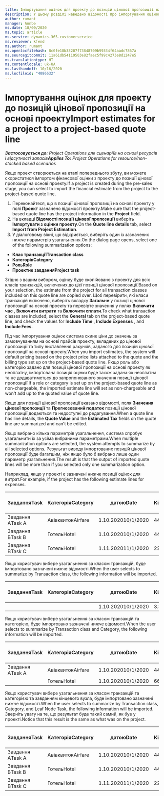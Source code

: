 ```yaml
---
title: Імпортування оцінок для проекту до позицій цінової пропозиції на основі проекту
description: У цьому розділі наведено відомості про імпортування оцінок з проекту до позиції цінової пропозиції.
author: rumant
manager: Annbe
ms.date: 10/09/2020
ms.topic: article
ms.service: dynamics-365-customerservice
ms.reviewer: kfend
ms.author: rumant
ms.openlocfilehash: 8c0fe18b33207f73848709b99334f64aadc7867a
ms.sourcegitcommit: 11a61db54119503e82faec5f99c4273e8d1247e5
ms.translationtype: HT
ms.contentlocale: uk-UA
ms.lasthandoff: 10/16/2020
ms.locfileid: "4086632"
---
```

# <a name="import-estimates-for-a-project-to-a-project-based-quote-line"></a><span data-ttu-id="24ea6-103">Імпортування оцінок для проекту до позицій цінової пропозиції на основі проекту</span><span class="sxs-lookup"><span data-stu-id="24ea6-103">Import estimates for a project to a project-based quote line</span></span>

<span data-ttu-id="24ea6-104">_**Застосовується до:** Project Operations для сценаріїв на основі ресурсів і відсутності запасів_</span><span class="sxs-lookup"><span data-stu-id="24ea6-104">_**Applies To:** Project Operations for resource/non-stocked based scenarios_</span></span>


<span data-ttu-id="24ea6-105">Якщо проект створюється на етапі попереднього збуту, ви можете скористатися імпортом фінансової оцінки з проекту до позиції цінової пропозиції на основі проекту.</span><span class="sxs-lookup"><span data-stu-id="24ea6-105">If a project is created during the pre-sales stage, you can select to import the financial estimate from the project to the project-based quote line.</span></span>

1. <span data-ttu-id="24ea6-106">Переконайтеся, що в позиції цінової пропозиції на основі проекту у полі **Проект** зазначено відомості проекту.</span><span class="sxs-lookup"><span data-stu-id="24ea6-106">Make sure that the project-based quote line has the project information in the **Project** field.</span></span>
2. <span data-ttu-id="24ea6-107">На вкладці **Відомості позиції цінової пропозиції** виберіть **Імпортувати з оцінки проекту**.</span><span class="sxs-lookup"><span data-stu-id="24ea6-107">On the **Quote line details** tab, select **Import from Project Estimation**.</span></span>
3. <span data-ttu-id="24ea6-108">У діалоговому вікні, що відкриється, виберіть один із зазначених нижче параметрів узагальнення.</span><span class="sxs-lookup"><span data-stu-id="24ea6-108">On the dialog page opens, select one of the following summarization options:</span></span>

  - <span data-ttu-id="24ea6-109">**Клас транзакції**</span><span class="sxs-lookup"><span data-stu-id="24ea6-109">**Transaction class**</span></span>
  - <span data-ttu-id="24ea6-110">**Категорія**</span><span class="sxs-lookup"><span data-stu-id="24ea6-110">**Category**</span></span>
  - <span data-ttu-id="24ea6-111">**Роль**</span><span class="sxs-lookup"><span data-stu-id="24ea6-111">**Role**</span></span> 
  - <span data-ttu-id="24ea6-112">**Проектне завдання**</span><span class="sxs-lookup"><span data-stu-id="24ea6-112">**Project task**</span></span>

<span data-ttu-id="24ea6-113">Згідно з вашим вибором, оцінку буде скопійовано з проекту для всіх класів транзакцій, включених до цієї позиції цінової пропозиції.</span><span class="sxs-lookup"><span data-stu-id="24ea6-113">Based on your selection, the estimate from the project for all transaction classes included on this quote line are copied over.</span></span> <span data-ttu-id="24ea6-114">Щоб перевірити, які класи транзакцій включено, виберіть вкладку **Загальне** у позиції цінової пропозиції на основі проекту та перевірте значення у полях **Включити час** , **Включити витрати** та **Включити сплати**.</span><span class="sxs-lookup"><span data-stu-id="24ea6-114">To check what transaction classes are included, select the **General** tab on the project-based quote line, and check the values for **Include Time** , **Include Expenses** , and **Include Fees**.</span></span>

<span data-ttu-id="24ea6-115">Під час імпортування оцінок система скине ціни до значень за замовчуванням на основі прайсів проекту, вкладених до цінової пропозиції та типу виставлення рахунків, заданого для позицій цінової пропозиції на основі проекту.</span><span class="sxs-lookup"><span data-stu-id="24ea6-115">When you import estimates, the system will default pricing based on the project price lists attached to the quote and the billing type set up on the project-based quote line.</span></span> <span data-ttu-id="24ea6-116">Якщо роль або категорію задано для позиції цінової пропозиції на основі проекту як неоплатну, імпортована позиція оцінки буде також задана як неоплатна та не додаватиметься до запропонованого значення позиції цінової пропозиції.</span><span class="sxs-lookup"><span data-stu-id="24ea6-116">If a role or category is set up on the project-based quote line as non-chargeable, the imported estimate line will set as non-chargeable and won't add up to the quoted value of quote line.</span></span>

<span data-ttu-id="24ea6-117">Якщо для позиції цінової пропозиції вказано відомості, поля **Значення цінової пропозиції** та **Прогнозований податок** позиції цінової пропозиції додаються та недоступні до редагування.</span><span class="sxs-lookup"><span data-stu-id="24ea6-117">When a quote line has line details, the **Quote Value** and the **Estimated Tax** fields on the quote line are summarized and can't be edited.</span></span>

<span data-ttu-id="24ea6-118">Якщо вибрано кілька параметрів узагальнення, система спробує узагальнити їх за усіма вибраними параметрами.</span><span class="sxs-lookup"><span data-stu-id="24ea6-118">When multiple summarization options are selected, the system attempts to summarize by all selected options.</span></span> <span data-ttu-id="24ea6-119">Результат виводу імпортованих позицій цінової пропозиції буде багатшим, ніж якщо було б вибрано лише один параметр узагальнення.</span><span class="sxs-lookup"><span data-stu-id="24ea6-119">The result is that the output of imported quote lines will be more than if you selected only one summarization option.</span></span>

<span data-ttu-id="24ea6-120">Наприклад, якщо у проекті є зазначені нижче позиції оцінок для витрат.</span><span class="sxs-lookup"><span data-stu-id="24ea6-120">For example, if the project has the following estimate lines for expenses.</span></span>

| <span data-ttu-id="24ea6-121">Завдання</span><span class="sxs-lookup"><span data-stu-id="24ea6-121">Task</span></span> | <span data-ttu-id="24ea6-122">Категорія</span><span class="sxs-lookup"><span data-stu-id="24ea6-122">Category</span></span> | <span data-ttu-id="24ea6-123">датою</span><span class="sxs-lookup"><span data-stu-id="24ea6-123">Date</span></span> | <span data-ttu-id="24ea6-124">Кількість</span><span class="sxs-lookup"><span data-stu-id="24ea6-124">Quantity</span></span> | <span data-ttu-id="24ea6-125">Ціна за одиницю</span><span class="sxs-lookup"><span data-stu-id="24ea6-125">Unit price</span></span> | <span data-ttu-id="24ea6-126">Сума</span><span class="sxs-lookup"><span data-stu-id="24ea6-126">Amount</span></span> |
| --- | --- | --- | --- | --- | --- |
| <span data-ttu-id="24ea6-127">Завдання А</span><span class="sxs-lookup"><span data-stu-id="24ea6-127">Task A</span></span> | <span data-ttu-id="24ea6-128">Авіаквиток</span><span class="sxs-lookup"><span data-stu-id="24ea6-128">Airfare</span></span> | <span data-ttu-id="24ea6-129">1.10.2020</span><span class="sxs-lookup"><span data-stu-id="24ea6-129">10/1/2020</span></span> | <span data-ttu-id="24ea6-130">4</span><span class="sxs-lookup"><span data-stu-id="24ea6-130">4</span></span> | <span data-ttu-id="24ea6-131">400</span><span class="sxs-lookup"><span data-stu-id="24ea6-131">400</span></span> | <span data-ttu-id="24ea6-132">1600</span><span class="sxs-lookup"><span data-stu-id="24ea6-132">1600</span></span> |
| <span data-ttu-id="24ea6-133">Завдання Б</span><span class="sxs-lookup"><span data-stu-id="24ea6-133">Task B</span></span> | <span data-ttu-id="24ea6-134">Готель</span><span class="sxs-lookup"><span data-stu-id="24ea6-134">Hotel</span></span> | <span data-ttu-id="24ea6-135">1.10.2020</span><span class="sxs-lookup"><span data-stu-id="24ea6-135">10/1/2020</span></span> | <span data-ttu-id="24ea6-136">4</span><span class="sxs-lookup"><span data-stu-id="24ea6-136">4</span></span> | <span data-ttu-id="24ea6-137">200</span><span class="sxs-lookup"><span data-stu-id="24ea6-137">200</span></span> | <span data-ttu-id="24ea6-138">800</span><span class="sxs-lookup"><span data-stu-id="24ea6-138">800</span></span> |
| <span data-ttu-id="24ea6-139">Завдання В</span><span class="sxs-lookup"><span data-stu-id="24ea6-139">Task C</span></span> | <span data-ttu-id="24ea6-140">Готель</span><span class="sxs-lookup"><span data-stu-id="24ea6-140">Hotel</span></span> | <span data-ttu-id="24ea6-141">1.11.2020</span><span class="sxs-lookup"><span data-stu-id="24ea6-141">11/1/2020</span></span> | <span data-ttu-id="24ea6-142">2</span><span class="sxs-lookup"><span data-stu-id="24ea6-142">2</span></span> | <span data-ttu-id="24ea6-143">200</span><span class="sxs-lookup"><span data-stu-id="24ea6-143">200</span></span> | <span data-ttu-id="24ea6-144">400</span><span class="sxs-lookup"><span data-stu-id="24ea6-144">400</span></span> |

<span data-ttu-id="24ea6-145">Якщо користувач вибере узагальнення за класом транзакцій, буде імпортовано зазначені нижче відомості.</span><span class="sxs-lookup"><span data-stu-id="24ea6-145">When the user selects to summarize by Transaction class, the following information will be imported.</span></span>

| <span data-ttu-id="24ea6-146">Завдання</span><span class="sxs-lookup"><span data-stu-id="24ea6-146">Task</span></span> | <span data-ttu-id="24ea6-147">Категорія</span><span class="sxs-lookup"><span data-stu-id="24ea6-147">Category</span></span> | <span data-ttu-id="24ea6-148">датою</span><span class="sxs-lookup"><span data-stu-id="24ea6-148">Date</span></span> | <span data-ttu-id="24ea6-149">Кількість</span><span class="sxs-lookup"><span data-stu-id="24ea6-149">Quantity</span></span> | <span data-ttu-id="24ea6-150">Ціна за одиницю</span><span class="sxs-lookup"><span data-stu-id="24ea6-150">Unit price</span></span> | <span data-ttu-id="24ea6-151">Сума</span><span class="sxs-lookup"><span data-stu-id="24ea6-151">Amount</span></span> |
| --- | --- | --- | --- | --- | --- |
| | | <span data-ttu-id="24ea6-152">1.10.2020</span><span class="sxs-lookup"><span data-stu-id="24ea6-152">10/1/2020</span></span> | <span data-ttu-id="24ea6-153">3.34</span><span class="sxs-lookup"><span data-stu-id="24ea6-153">3.34</span></span> | <span data-ttu-id="24ea6-154">840</span><span class="sxs-lookup"><span data-stu-id="24ea6-154">840</span></span> | <span data-ttu-id="24ea6-155">2800</span><span class="sxs-lookup"><span data-stu-id="24ea6-155">2800</span></span> |

<span data-ttu-id="24ea6-156">Якщо користувач вибере узагальнення за класом транзакцій та категорією, буде імпортовано зазначені нижче відомості.</span><span class="sxs-lookup"><span data-stu-id="24ea6-156">When the user selects to summarize by Transaction class and Category, the following information will be imported.</span></span>

| <span data-ttu-id="24ea6-157">Завдання</span><span class="sxs-lookup"><span data-stu-id="24ea6-157">Task</span></span> | <span data-ttu-id="24ea6-158">Категорія</span><span class="sxs-lookup"><span data-stu-id="24ea6-158">Category</span></span> | <span data-ttu-id="24ea6-159">датою</span><span class="sxs-lookup"><span data-stu-id="24ea6-159">Date</span></span> | <span data-ttu-id="24ea6-160">Кількість</span><span class="sxs-lookup"><span data-stu-id="24ea6-160">Quantity</span></span> | <span data-ttu-id="24ea6-161">Ціна за одиницю</span><span class="sxs-lookup"><span data-stu-id="24ea6-161">Unit price</span></span> | <span data-ttu-id="24ea6-162">Сума</span><span class="sxs-lookup"><span data-stu-id="24ea6-162">Amount</span></span> |
| --- | --- | --- | --- | --- | --- |
| <span data-ttu-id="24ea6-163">Завдання А</span><span class="sxs-lookup"><span data-stu-id="24ea6-163">Task A</span></span> | <span data-ttu-id="24ea6-164">Авіаквиток</span><span class="sxs-lookup"><span data-stu-id="24ea6-164">Airfare</span></span> | <span data-ttu-id="24ea6-165">1.10.2020</span><span class="sxs-lookup"><span data-stu-id="24ea6-165">10/1/2020</span></span> | <span data-ttu-id="24ea6-166">4</span><span class="sxs-lookup"><span data-stu-id="24ea6-166">4</span></span> | <span data-ttu-id="24ea6-167">400</span><span class="sxs-lookup"><span data-stu-id="24ea6-167">400</span></span> | <span data-ttu-id="24ea6-168">1600</span><span class="sxs-lookup"><span data-stu-id="24ea6-168">1600</span></span> |
| | <span data-ttu-id="24ea6-169">Готель</span><span class="sxs-lookup"><span data-stu-id="24ea6-169">Hotel</span></span> | <span data-ttu-id="24ea6-170">1.10.2020</span><span class="sxs-lookup"><span data-stu-id="24ea6-170">10/1/2020</span></span> | <span data-ttu-id="24ea6-171">6</span><span class="sxs-lookup"><span data-stu-id="24ea6-171">6</span></span> | <span data-ttu-id="24ea6-172">200</span><span class="sxs-lookup"><span data-stu-id="24ea6-172">200</span></span> | <span data-ttu-id="24ea6-173">1200</span><span class="sxs-lookup"><span data-stu-id="24ea6-173">1200</span></span> |

<span data-ttu-id="24ea6-174">Якщо користувач вибере узагальнення за класом транзакцій та категорією та завданням кінцевого вузла, буде імпортовано зазначені нижче відомості.</span><span class="sxs-lookup"><span data-stu-id="24ea6-174">When the user selects to summarize by Transaction class, Category, and Leaf Node Task, the following information will be imported.</span></span> <span data-ttu-id="24ea6-175">Зверніть увагу на те, що результат буде такий самий, як був у проекті.</span><span class="sxs-lookup"><span data-stu-id="24ea6-175">Notice that this result is the same as what was on the project.</span></span>

| <span data-ttu-id="24ea6-176">Завдання</span><span class="sxs-lookup"><span data-stu-id="24ea6-176">Task</span></span> | <span data-ttu-id="24ea6-177">Категорія</span><span class="sxs-lookup"><span data-stu-id="24ea6-177">Category</span></span> | <span data-ttu-id="24ea6-178">датою</span><span class="sxs-lookup"><span data-stu-id="24ea6-178">Date</span></span> | <span data-ttu-id="24ea6-179">Кількість</span><span class="sxs-lookup"><span data-stu-id="24ea6-179">Quantity</span></span> | <span data-ttu-id="24ea6-180">Ціна за одиницю</span><span class="sxs-lookup"><span data-stu-id="24ea6-180">Unit price</span></span> | <span data-ttu-id="24ea6-181">Сума</span><span class="sxs-lookup"><span data-stu-id="24ea6-181">Amount</span></span> |
| --- | --- | --- | --- | --- | --- |
| <span data-ttu-id="24ea6-182">Завдання А</span><span class="sxs-lookup"><span data-stu-id="24ea6-182">Task A</span></span> | <span data-ttu-id="24ea6-183">Авіаквиток</span><span class="sxs-lookup"><span data-stu-id="24ea6-183">Airfare</span></span> | <span data-ttu-id="24ea6-184">1.10.2020</span><span class="sxs-lookup"><span data-stu-id="24ea6-184">10/1/2020</span></span> | <span data-ttu-id="24ea6-185">4</span><span class="sxs-lookup"><span data-stu-id="24ea6-185">4</span></span> | <span data-ttu-id="24ea6-186">400</span><span class="sxs-lookup"><span data-stu-id="24ea6-186">400</span></span> | <span data-ttu-id="24ea6-187">1600</span><span class="sxs-lookup"><span data-stu-id="24ea6-187">1600</span></span> |
| <span data-ttu-id="24ea6-188">Завдання Б</span><span class="sxs-lookup"><span data-stu-id="24ea6-188">Task B</span></span> | <span data-ttu-id="24ea6-189">Готель</span><span class="sxs-lookup"><span data-stu-id="24ea6-189">Hotel</span></span> | <span data-ttu-id="24ea6-190">1.10.2020</span><span class="sxs-lookup"><span data-stu-id="24ea6-190">10/1/2020</span></span> | <span data-ttu-id="24ea6-191">4</span><span class="sxs-lookup"><span data-stu-id="24ea6-191">4</span></span> | <span data-ttu-id="24ea6-192">200</span><span class="sxs-lookup"><span data-stu-id="24ea6-192">200</span></span> | <span data-ttu-id="24ea6-193">800</span><span class="sxs-lookup"><span data-stu-id="24ea6-193">800</span></span> |
| <span data-ttu-id="24ea6-194">Завдання В</span><span class="sxs-lookup"><span data-stu-id="24ea6-194">Task C</span></span> | <span data-ttu-id="24ea6-195">Готель</span><span class="sxs-lookup"><span data-stu-id="24ea6-195">Hotel</span></span> | <span data-ttu-id="24ea6-196">1.11.2020</span><span class="sxs-lookup"><span data-stu-id="24ea6-196">11/1/2020</span></span> | <span data-ttu-id="24ea6-197">2</span><span class="sxs-lookup"><span data-stu-id="24ea6-197">2</span></span> | <span data-ttu-id="24ea6-198">200</span><span class="sxs-lookup"><span data-stu-id="24ea6-198">200</span></span> | <span data-ttu-id="24ea6-199">400</span><span class="sxs-lookup"><span data-stu-id="24ea6-199">400</span></span> |
